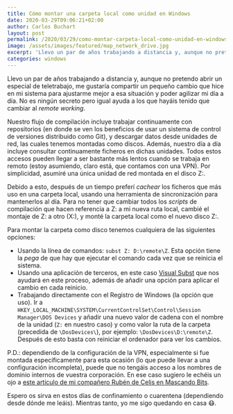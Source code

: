 ```yaml
---
title: Cómo montar una carpeta local como unidad en Windows
date: 2020-03-29T09:06:21+02:00
author: Carlos Buchart
layout: post
permalink: /2020/03/29/como-montar-carpeta-local-como-unidad-en-windows/
image: /assets/images/featured/map_network_drive.jpg
excerpt: 'Llevo un par de años trabajando a distancia y, aunque no pretendo abrir un especial de teletrabajo, me gustaría compartir un pequeño cambio que hice en mi sistema para ajustarme mejor a esa situación y poder agilizar mi día a día. No es ningún secreto pero igual ayuda a los que hayáis tenido que cambiar al remote working.'
categories: windows
---
```

Llevo un par de años trabajando a distancia y, aunque no pretendo abrir un especial de teletrabajo, me gustaría compartir un pequeño cambio que hice en mi sistema para ajustarme mejor a esa situación y poder agilizar mi día a día. No es ningún secreto pero igual ayuda a los que hayáis tenido que cambiar al _remote working_.

Nuestro flujo de compilación incluye trabajar continuamente con repositorios (en donde se ven los beneficios de usar un sistema de control de versiones distribuido como Git), y descargar datos desde unidades de red, las cuales tenemos montadas como discos. Además, nuestro día a día incluye consultar continuamente ficheros en dichas unidades. Todos estos accesos pueden llegar a ser bastante más lentos cuando se trabaja en remoto (estoy asumiendo, claro está, que contamos con una VPN). Por simplicidad, asumiré una única unidad de red montada en el disco Z:.

Debido a esto, después de un tiempo preferí _cachear_ los ficheros que más uso en una carpeta local, usando una herramienta de sincronización para mantenerlos al día. Para no tener que cambiar todos los _scripts_ de compilación que hacen referencia a Z: a mi nueva ruta local, cambié el montaje de Z: a otro (X:), y monté la carpeta local como el nuevo disco Z:.

Para montar la carpeta como disco tenemos cualquiera de las siguientes opciones:

- Usando la línea de comandos: `subst Z: D:\remote\Z`. Esta opción tiene la _pega_ de que hay que ejecutar el comando cada vez que se reinicia el sistema.
- Usando una aplicación de terceros, en este caso [Visual Subst](https://www.ntwind.com/software/visual-subst.html) que nos ayudará en este proceso, además de añadir una opción para aplicar el cambio en cada reinicio.
- Trabajando directamente con el Registro de Windows (la opción que uso). Ir a `HKEY_LOCAL_MACHINE\SYSTEM\CurrentControlSet\Control\Session Manager\DOS Devices` y añadir una nuevo valor de cadena con el nombre de la unidad (`Z:` en nuestro caso) y como valor la ruta de la carpeta (precedida de `\DosDevices\`), por ejemplo: `\DosDevices\D:\remote\Z`. Después de esto basta con reiniciar el ordenador para ver los cambios.

P.D.: dependiendo de la configuración de la VPN, especialmente si fue montada específicamente para esta ocasión (lo que puede llevar a una configuración incompleta), puede que no tengáis acceso a los nombres de dominio internos de vuestra corporación. En ese caso sugiero le echéis un ojo a [este artículo de mi compañero Rubén de Celis en Mascando Bits](https://mascandobits.es/tips/problemas-de-acceso-a-una-ip-o-dominio-publico-desde-una-red-lan/).

Espero os sirva en estos días de confinamiento o cuarentena (dependiendo desde dónde me leáis). Mientras tanto, yo me sigo quedando en casa 😷.
